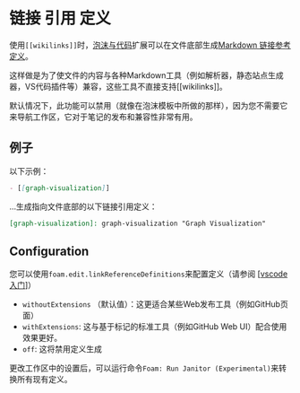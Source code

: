# 链接 引用 定义

使用`[[wikilinks]]`时，[泡沫与代码](https://github.com/foambubble/foam/tree/master/packages/foam-vscode)扩展可以在文件底部生成[Markdown 链接参考定义](https://spec.commonmark.org/0.29/#link-reference-definitions)。

这样做是为了使文件的内容与各种Markdown工具（例如解析器，静态站点生成器，VS代码插件等）兼容，这些工具不直接支持[[wikilinks]]。

默认情况下，此功能可以禁用（就像在泡沫模板中所做的那样），因为您不需要它来导航工作区，它对于笔记的发布和兼容性非常有用。

## 例子

以下示例：

  ```md
  - [[graph-visualization]]
  ```

...生成指向文件底部的以下链接引用定义：

  ```md
  [graph-visualization]: graph-visualization "Graph Visualization"
  ```

## Configuration

您可以使用`foam.edit.linkReferenceDefinitions`来配置定义（请参阅 [[vscode入门]]）

- `withoutExtensions` （默认值）：这更适合某些Web发布工具（例如GitHub页面）
- `withExtensions`: 这与基于标记的标准工具（例如GitHub Web UI）配合使用效果更好。
- `off`: 这将禁用定义生成

更改工作区中的设置后，可以运行命令`Foam: Run Janitor (Experimental)`来转换所有现有定义。

[//begin]: # "Autogenerated link references for markdown compatibility"
[vscode入门]: ../how-to/vscode入门 "vscode入门"
[//end]: # "Autogenerated link references"
